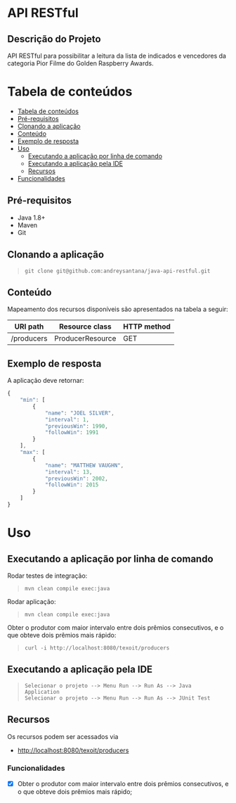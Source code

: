 # API RESTful
## Descrição do Projeto

API RESTful para possibilitar a leitura da lista de indicados e vencedores da categoria Pior Filme do Golden Raspberry Awards.

Tabela de conteúdos
===================

<!--ts-->
   * [Tabela de conteúdos](#tabela-de-conteúdos)
   * [Pré-requisitos](#pré-requisitos)
   * [Clonando a aplicação](#clonando-a-aplicação)
   * [Conteúdo](#conteúdo)
   * [Exemplo de resposta](#exemplo-de-resposta)
   * [Uso](#uso)
      * [Executando a aplicação por linha de comando](#executando-a-aplicação-por-linha-de-comando)
      * [Executando a aplicação pela IDE](#executando-a-aplicação-pela-ide)
      * [Recursos](#recursos)
  * [Funcionalidades](#funcionalidades)
<!--te-->

Pré-requisitos
------------------------

* Java 1.8+
* Maven
* Git

Clonando a aplicação
--------------------
>     git clone git@github.com:andreysantana/java-api-restful.git

Conteúdo
--------

Mapeamento dos recursos disponíveis são apresentados na tabela a seguir:

URI path                         | Resource class           | HTTP method   | 
-------------------------------- | ------------------------ | ------------- | 
/producers                       | ProducerResource         | GET          | 

Exemplo de resposta
-------------------

A aplicação deve retornar:

```javascript
{
    "min": [
        {
            "name": "JOEL SILVER",
            "interval": 1,
            "previousWin": 1990,
            "followWin": 1991
        }
    ],
    "max": [
        {
            "name": "MATTHEW VAUGHN",
            "interval": 13,
            "previousWin": 2002,
            "followWin": 2015
        }
    ]
}
```
Uso
====

Executando a aplicação por linha de comando
-------------------------------------------

Rodar testes de integração:

>     mvn clean compile exec:java

Rodar aplicação:

>     mvn clean compile exec:java

Obter o produtor com maior intervalo entre dois prêmios consecutivos, e o que obteve dois prêmios mais rápido:

>     curl -i http://localhost:8080/texoit/producers

Executando a aplicação pela IDE
-------------------------------------------

>     Selecionar o projeto --> Menu Run --> Run As --> Java Application
>     Selecionar o projeto --> Menu Run --> Run As --> JUnit Test

Recursos
-------------------------------------------
Os recursos podem ser acessados via

-   <http://localhost:8080/texoit/producers>

### Funcionalidades

- [x] Obter o produtor com maior intervalo entre dois prêmios consecutivos, e o que obteve dois prêmios mais rápido;